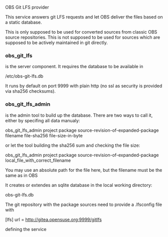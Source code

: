OBS Git LFS provider

This service answers git LFS requests and let OBS deliver the files
based on a static database.

This is only supposed to be used for converted sources from classic
OBS source repositories. This is not supposed to be used for sources
which are supposed to be actively maintained in git directly.


### obs_git_lfs

is the server component. It requires the database to be available in

  /etc/obs-git-lfs.db

It runs by default on port 9999 with plain http (no ssl as security is
provided via sha256 checksums).


### obs_git_lfs_admin

is the admin tool to build up the database. There are two ways to call
it, either by specifing all data manualy:

 obs_git_lfs_admin project package source-revision-of-expanded-package filename file-sha256 file-size-in-byte
 
or let the tool building the sha256 sum and checking the file size:

 obs_git_lfs_admin project package source-revision-of-expanded-package local_file_with_correct_filename

You may use an absolute path for the file here, but the filename must be the same 
as in OBS

It creates or extendes an sqlite database in the local working directory:

  obs-git-lfs.db


The git repository with the package sources need to provide a .lfsconfig file
with

[lfs]
  url = http://gitea.opensuse.org:9999/gitlfs

defining the service

